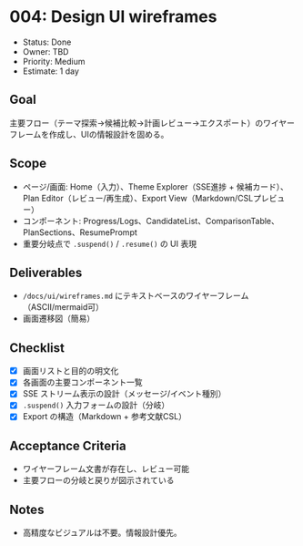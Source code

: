# 004: Design UI wireframes

- Status: Done
- Owner: TBD
- Priority: Medium
- Estimate: 1 day

## Goal
主要フロー（テーマ探索→候補比較→計画レビュー→エクスポート）のワイヤーフレームを作成し、UIの情報設計を固める。

## Scope
- ページ/画面: Home（入力）、Theme Explorer（SSE進捗 + 候補カード）、Plan Editor（レビュー/再生成）、Export View（Markdown/CSLプレビュー）
- コンポーネント: Progress/Logs、CandidateList、ComparisonTable、PlanSections、ResumePrompt
- 重要分岐点で `.suspend()` / `.resume()` の UI 表現

## Deliverables
- `/docs/ui/wireframes.md` にテキストベースのワイヤーフレーム（ASCII/mermaid可）
- 画面遷移図（簡易）

## Checklist
- [x] 画面リストと目的の明文化
- [x] 各画面の主要コンポーネント一覧
- [x] SSE ストリーム表示の設計（メッセージ/イベント種別）
- [x] `.suspend()` 入力フォームの設計（分岐）
- [x] Export の構造（Markdown + 参考文献CSL）

## Acceptance Criteria
- ワイヤーフレーム文書が存在し、レビュー可能
- 主要フローの分岐と戻りが図示されている

## Notes
- 高精度なビジュアルは不要。情報設計優先。
